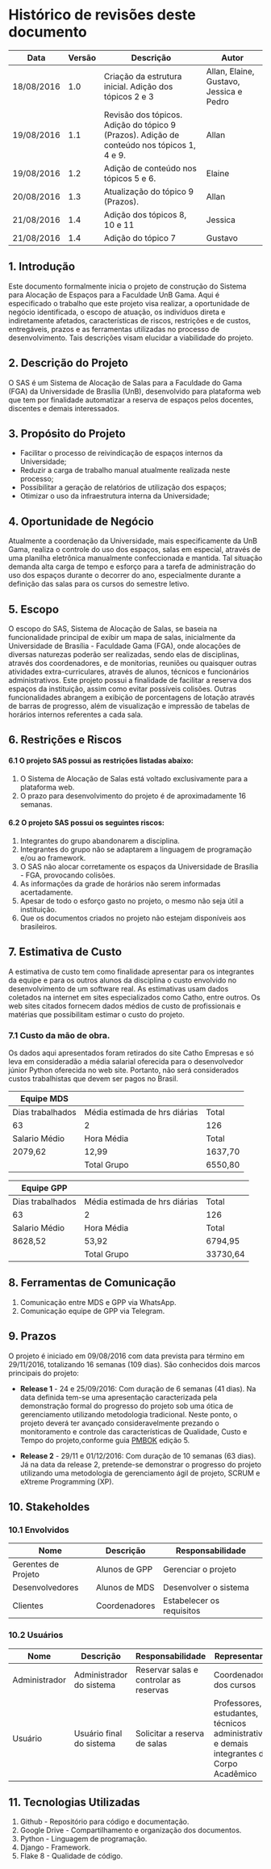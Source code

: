 # Histórico de revisões deste documento

|Data|Versão|Descrição|Autor|
|----|------|---------|-------|
|18/08/2016|1.0|Criação da estrutura inicial. Adição dos tópicos 2 e 3|Allan, Elaine, Gustavo, Jessica e Pedro|
|19/08/2016|1.1|Revisão dos tópicos. Adição do tópico 9 (Prazos). Adição de conteúdo nos tópicos 1, 4 e 9.|Allan|
|19/08/2016|1.2|Adição de conteúdo nos tópicos 5 e 6.|Elaine|
|20/08/2016|1.3|Atualização do tópico 9 (Prazos).|Allan|
|21/08/2016|1.4|Adição dos tópicos 8, 10 e 11| Jessica|
|21/08/2016|1.4|Adição do tópico 7| Gustavo|

## 1. Introdução
Este documento formalmente inicia o projeto de construção do Sistema para Alocação de Espaços para a Faculdade UnB Gama. Aqui é especificado o trabalho que este projeto visa realizar, a oportunidade de negócio identificada, o escopo de atuação, os indivíduos direta e indiretamente afetados, características de riscos, restrições e de custos, entregáveis, prazos e as ferramentas utilizadas no processo de desenvolvimento. Tais descrições visam elucidar a viabilidade do projeto.

## 2. Descrição do Projeto
   O SAS é um Sistema de Alocação de Salas para a Faculdade do Gama (FGA) da Universidade de Brasília (UnB), desenvolvido para plataforma web que tem por finalidade automatizar a reserva de espaços pelos docentes, discentes e demais interessados.

## 3. Propósito do Projeto
* Facilitar o processo de reivindicação de espaços internos da Universidade;
* Reduzir a carga de trabalho manual atualmente realizada neste processo;
* Possibilitar a geração de relatórios de utilização dos espaços;
* Otimizar o uso da infraestrutura interna da Universidade;

## 4. Oportunidade de Negócio
Atualmente a coordenação da Universidade, mais especificamente da UnB Gama, realiza o controle do uso dos espaços, salas em especial, através de uma planilha eletrônica manualmente confeccionada e mantida. Tal situação demanda alta carga de tempo e esforço para a tarefa de administração do uso dos espaços durante o decorrer do ano, especialmente durante a definição das salas para os cursos do semestre letivo.

## 5. Escopo
O escopo do SAS, Sistema de Alocação de Salas, se baseia na funcionalidade principal de exibir um mapa de salas, inicialmente da Universidade de Brasília - Faculdade Gama (FGA), onde alocações de diversas naturezas poderão ser realizadas, sendo elas de disciplinas, através dos coordenadores, e de monitorias, reuniões ou quaisquer outras atividades extra-curriculares, através de alunos, técnicos e funcionários administrativos. Este projeto possui a finalidade de facilitar a reserva dos espaços da instituição, assim como evitar possíveis colisões. Outras funcionalidades abrangem a exibição de porcentagens de lotação através de barras de progresso, além de visualização e impressão de tabelas de horários internos referentes a cada sala.

## 6. Restrições e Riscos
#### 6.1 O projeto SAS possui as restrições listadas abaixo:

1. O Sistema de Alocação de Salas está voltado exclusivamente para a plataforma web.
2. O prazo para desenvolvimento do projeto é de aproximadamente 16 semanas.

#### 6.2 O projeto SAS possui os seguintes riscos:

1. Integrantes do grupo abandonarem a disciplina.
2. Integrantes do grupo não se adaptarem a linguagem de programação e/ou ao framework.
3. O SAS não alocar corretamente os espaços da Universidade de Brasília - FGA, provocando colisões.
4. As informações da grade de horários não serem informadas acertadamente.
5. Apesar de todo o esforço gasto no projeto, o mesmo não seja útil a instituição.
6. Que os documentos criados no projeto não estejam disponíveis aos brasileiros.

## 7. Estimativa de Custo

A estimativa de custo tem como finalidade apresentar para os integrantes da equipe
e para os outros alunos da disciplina o custo envolvido no desenvolvimento de um
software real. As estimativas usam dados coletados na internet em sites especializados
como Catho, entre outros. Os web sites citados fornecem dados médios de custo de
profissionais e matérias que possibilitam estimar o custo do projeto. 

### 7.1 Custo da mão de obra.

Os dados aqui apresentados foram retirados do site Catho Empresas e só leva em 
consideradão a média salarial oferecida para o desenvolvedor júnior Python oferecida
no web site. Portanto, não será considerados custos trabalhistas que devem ser
pagos no Brasil.

| Equipe MDS       |                               |         |
|------------------|-------------------------------|---------|
| Dias trabalhados | Média estimada de hrs diárias | Total   |
| 63               | 2                             | 126     |
| Salario Médio    | Hora Média                    | Total   |
| 2079,62          | 12,99                         | 1637,70 |
|                  | Total Grupo                   | 6550,80 |

| Equipe GPP       |                               |         |
|------------------|-------------------------------|---------|
| Dias trabalhados | Média estimada de hrs diárias | Total   |
| 63               | 2                             | 126     |
| Salario Médio    | Hora Média                    | Total   |
| 8628,52          | 53,92                         | 6794,95 |
|                  | Total Grupo                   | 33730,64|




## 8. Ferramentas de Comunicação
1. Comunicação entre MDS e GPP via WhatsApp.
2. Comunicação equipe de GPP via Telegram.

## 9. Prazos
O projeto é iniciado em 09/08/2016 com data prevista para término em 29/11/2016, totalizando 16 semanas (109 dias). São conhecidos dois marcos principais do projeto:
* **Release 1** - 24 e 25/09/2016:
Com duração de 6 semanas (41 dias). Na data definida tem-se uma apresentação caracterizada pela demonstração formal do progresso do projeto sob uma ótica de gerenciamento utilizando metodologia tradicional. Neste ponto, o projeto deverá ter avançado consideravelmente prezando o monitoramento e controle das características de Qualidade, Custo e Tempo do projeto,conforme guia [PMBOK](https://brasil.pmi.org/brazil/PMBOKGuideAndStandards.aspx) edição 5.

* **Release 2** - 29/11 e 01/12/2016:
Com duração de 10 semanas (63 dias). Já na data da release 2, pretende-se demonstrar o progresso do projeto utilizando uma metodologia de gerenciamento ágil de projeto, SCRUM e eXtreme Programming (XP). 

## 10. Stakeholdes
### 10.1 Envolvidos
|Nome |Descrição |Responsabilidade |
|---|---|---|
|Gerentes de Projeto | Alunos de GPP | Gerenciar o projeto |
|Desenvolvedores | Alunos de MDS | Desenvolver o sistema |
|Clientes | Coordenadores | Estabelecer os requisitos |

### 10.2 Usuários
|Nome |Descrição |Responsabilidade | Representante|
|---|---|---|---|
|Administrador | Administrador do sistema | Reservar salas e controlar as reservas | Coordenadores dos cursos |
|Usuário | Usuário final do sistema | Solicitar a reserva de salas | Professores, estudantes, técnicos administrativos e demais integrantes do Corpo Acadêmico |

## 11. Tecnologias Utilizadas
1. Github - Repositório para código e documentação.
2. Google Drive - Compartilhamento e organização dos documentos.
3. Python - Linguagem de programação.
4. Django - Framework.
5. Flake 8 - Qualidade de código.
